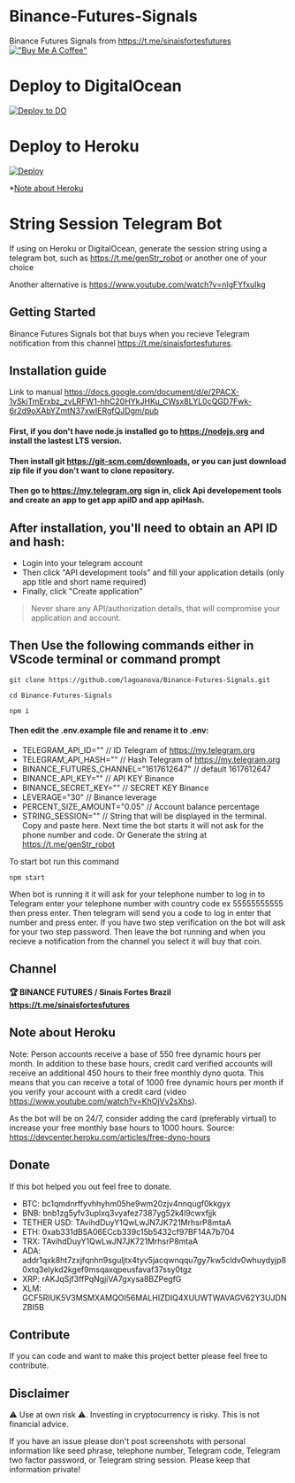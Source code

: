 # Binance-Futures-Signals
Binance Futures Signals from https://t.me/sinaisfortesfutures
[!["Buy Me A Coffee"](https://www.buymeacoffee.com/assets/img/custom_images/orange_img.png)](https://www.buymeacoffee.com/ghostnetrn)


# Deploy to DigitalOcean
[![Deploy to DO](https://mp-assets1.sfo2.digitaloceanspaces.com/deploy-to-do/do-btn-blue.svg)](https://cloud.digitalocean.com/apps/new?repo=https://github.com/lagoanova/Binance-Futures-Signals/tree/main&refcode=a076ff7a9a6a)

# Deploy to Heroku
[![Deploy](https://www.herokucdn.com/deploy/button.svg)](https://heroku.com/deploy?template=https://github.com/lagoanova/Binance-Futures-Signals)

*[Note about Heroku](#note-about-heroku)

# String Session Telegram Bot
If using on Heroku or DigitalOcean, generate the session string using a telegram bot, such as https://t.me/genStr_robot or another one of your choice

Another alternative is https://www.youtube.com/watch?v=nIgFYfxuIkg


## Getting Started
Binance Futures Signals bot that buys when you recieve Telegram notification from this channel https://t.me/sinaisfortesfutures.

## Installation guide
Link to manual https://docs.google.com/document/d/e/2PACX-1vSkiTmErxbz_zvLRFW1-hhC20HYkJHKu_CWsx8LYL0cQGD7Fwk-6r2d9oXAbYZmtN37xwIERgfQJDgm/pub

#### First, if you don't have node.js installed go to https://nodejs.org and install the lastest LTS version.
#### Then install git https://git-scm.com/downloads, or you can just download zip file if you don't want to clone repository.
#### Then go to https://my.telegram.org sign in, click Api developement tools and create an app to get app apiID and app apiHash.

## After installation, you'll need to obtain an API ID and hash:

- Login into your telegram account
- Then click "API development tools" and fill your application details (only app title and short name required)
- Finally, click "Create application"

> Never share any API/authorization details, that will compromise your
> application and account.


## Then Use the following commands either in VScode terminal or command prompt 
```
git clone https://github.com/lagoanova/Binance-Futures-Signals.git
```
```
cd Binance-Futures-Signals
```
```
npm i
```
#### Then edit the .env.example file and rename it to .env:
 - TELEGRAM_API_ID="" // ID Telegram of https://my.telegram.org
 - TELEGRAM_API_HASH="" // Hash Telegram of https://my.telegram.org
 - BINANCE_FUTURES_CHANNEL="1617612647" // default 1617612647
 - BINANCE_API_KEY="" // API KEY Binance
 - BINANCE_SECRET_KEY="" // SECRET KEY Binance
 - LEVERAGE="30" // Binance leverage
 - PERCENT_SIZE_AMOUNT="0.05" // Account balance percentage
 - STRING_SESSION="" // String that will be displayed in the terminal. Copy and paste here. Next time the bot starts it will not ask for the phone number and code. Or Generate the string at https://t.me/genStr_robot


To start bot run this command
```
npm start

```

When bot is running it it will ask for your telephone number to log in to Telegram enter your telephone number with country code ex 55555555555 then press enter. Then telegram will send you a code to log in enter that number and press enter. If you have two step verification on the bot will ask for your two step password. Then leave the bot running and when you recieve a notification from the channel you select it will buy that coin.

## Channel

#### 🏆 BINANCE FUTURES / Sinais Fortes Brazil https://t.me/sinaisfortesfutures

## Note about Heroku
Note: Person accounts receive a base of 550 free dynamic hours per month. In addition to these base hours, credit card verified accounts will receive an additional 450 hours to their free monthly dyno quota. This means that you can receive a total of 1000 free dynamic hours per month if you verify your account with a credit card (video https://www.youtube.com/watch?v=KhOjVv2sXhs).

As the bot will be on 24/7, consider adding the card (preferably virtual) to increase your free monthly base hours to 1000 hours. Source: https://devcenter.heroku.com/articles/free-dyno-hours

## Donate
If this bot helped you out feel free to donate.

- BTC: bc1qmdnrffyvhhyhm05he9wm20zjv4nnqugf0kkgyx
- BNB: bnb1zg5yfv3uplxq3vyafez7387yg52k4l9cwxfjjk
- TETHER USD: TAvihdDuyY1QwLwJN7JK721MrhsrP8mtaA 
- ETH: 0xab331dB5A06ECcb339c15b5432cf97BF14A7b704
- TRX: TAvihdDuyY1QwLwJN7JK721MrhsrP8mtaA
- ADA: addr1qxk8ht7zxjfqnhn9sguljtx4tyv5jacqwnqqu7gy7kw5cldv0whuydyjp80xtq3elykd2kgef9msqaxqpeusfavaf37ssy0tgz
- XRP: rAKJqSjf3ffPqNgjiVA7gxysa8BZPegfG
- XLM: GCF5RIUK5V3MSMXAMQOI56MALHIZDIQ4XUUWTWAVAGV62Y3UJDNZBI5B

## Contribute
If you can code and want to make this project better please feel free to contribute.

## Disclaimer
⚠️ Use at own risk ⚠️. Investing in cryptocurrency is risky. This is not financial advice.

If you have an issue please don't post screenshots with personal information like seed phrase, telephone number, Telegram code, Telegram two factor password, or Telegram string session. Please keep that information private!


